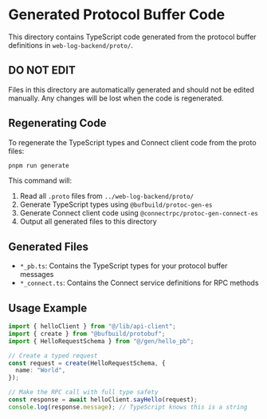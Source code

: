 # Generated Protocol Buffer Code

This directory contains TypeScript code generated from the protocol buffer definitions in `web-log-backend/proto/`.

## DO NOT EDIT

Files in this directory are automatically generated and should not be edited manually. Any changes will be lost when the code is regenerated.

## Regenerating Code

To regenerate the TypeScript types and Connect client code from the proto files:

```bash
pnpm run generate
```

This command will:
1. Read all `.proto` files from `../web-log-backend/proto/`
2. Generate TypeScript types using `@bufbuild/protoc-gen-es`
3. Generate Connect client code using `@connectrpc/protoc-gen-connect-es`
4. Output all generated files to this directory

## Generated Files

- `*_pb.ts`: Contains the TypeScript types for your protocol buffer messages
- `*_connect.ts`: Contains the Connect service definitions for RPC methods

## Usage Example

```typescript
import { helloClient } from "@/lib/api-client";
import { create } from "@bufbuild/protobuf";
import { HelloRequestSchema } from "@/gen/hello_pb";

// Create a typed request
const request = create(HelloRequestSchema, {
  name: "World",
});

// Make the RPC call with full type safety
const response = await helloClient.sayHello(request);
console.log(response.message); // TypeScript knows this is a string
```